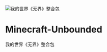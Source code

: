 <picture>
    <img alt="我的世界《无界》整合包" src="https://tva1.sinaimg.cn/large/eb82b80agy1hk9vohoxwkj21jo0flajz.jpg"/>
</picture>

# Minecraft-Unbounded
我的世界《无界》整合包
